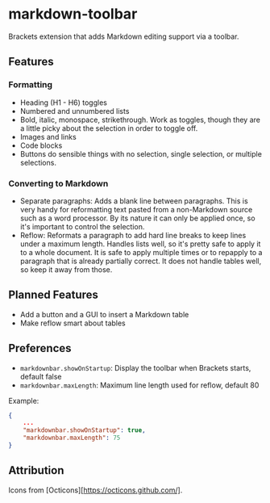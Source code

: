 # markdown-toolbar

Brackets extension that adds Markdown editing support via a toolbar.

## Features

### Formatting

* Heading (H1 - H6) toggles
* Numbered and unnumbered lists
* Bold, italic, monospace, strikethrough. Work as toggles, though
  they are a little picky about the selection in order to toggle off.
* Images and links
* Code blocks
* Buttons do sensible things with no selection, single selection,
  or multiple selections.

### Converting to Markdown

* Separate paragraphs: Adds a blank line between paragraphs. This is
  very handy for reformatting text pasted from a non-Markdown source
  such as a word processor. By its nature it can only be applied once,
  so it's important to control the selection.
* Reflow: Reformats a paragraph to add hard line breaks to keep lines
  under a maximum length. Handles lists well, so it's pretty safe to
  apply it to a whole document. It is safe to apply multiple times or
  to repapply to a paragraph that is already partially correct. It does not
  handle tables well, so keep it away from those.

## Planned Features

* Add a button and a GUI to insert a Markdown table
* Make reflow smart about tables

## Preferences

* `markdownbar.showOnStartup`: Display the toolbar when Brackets starts, default false
* `markdownbar.maxLength`: Maximum line length used for reflow, default 80

Example:

```json
{
    ...
    "markdownbar.showOnStartup": true,
    "markdownbar.maxLength": 75
}
```

## Attribution

Icons from [Octicons][https://octicons.github.com/].


